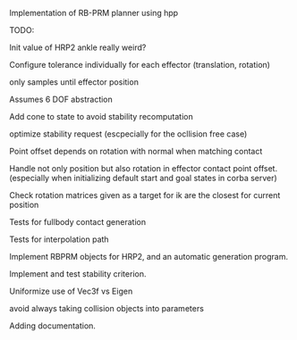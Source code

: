 Implementation of RB-PRM planner using hpp



TODO:

Init value of HRP2 ankle really weird?

Configure tolerance individually for each effector (translation, rotation)

only samples until effector position 

Assumes 6 DOF abstraction

Add cone to state to avoid stability recomputation

optimize stability request (escpecially for the ocllision free case)

Point offset depends on rotation with normal when matching contact

Handle not only position but also rotation in effector contact point offset.
(especially when initializing default start and goal states in corba server)

Check rotation matrices given as a target for ik are the closest for current position

Tests for fullbody contact generation

Tests for interpolation path

Implement RBPRM objects for HRP2,
and an automatic generation program.

Implement and test stability criterion.

Uniformize use of Vec3f vs Eigen

avoid always taking collision objects into parameters

Adding documentation.
